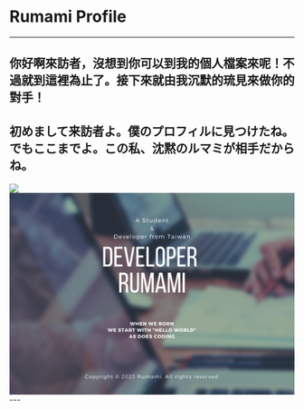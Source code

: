 # Rumami Profile
---
<p align="center"><h2><b>你好啊來訪者，沒想到你可以到我的個人檔案來呢！不過就到這裡為止了。接下來就由我沉默的琉見來做你的對手！</b></h2></p>
<p align="center"><h2><b>初めまして来訪者よ。僕のプロフィルに見つけたね。でもここまでよ。この私、沈黙のルマミが相手だからね。</b></h2></p>
<img src="https://komarev.com/ghpvc/?username=rumamitw01&color=9cfe6d" align="center" width=300px>
<img src="./Github_Cover.png" align="center">
---
